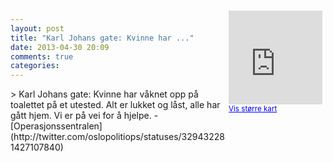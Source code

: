 ```yaml
---
layout: post
title: "Karl Johans gate: Kvinne har ..."
date: 2013-04-30 20:09
comments: true
categories: 
---
```

<div style="float:right; margin:5px; position:relative;top:-130px;"><iframe width="150" height="150" frameborder="0" scrolling="no" marginheight="0" marginwidth="0" src="http://maps.google.com/maps?q=Karl%20Johans%20gate,+Oslo&hl=no&t=m&z=14&output=embed&iwloc=&"></iframe><br/><small><a href="http://maps.google.com/maps?q=Karl%20Johans%20gate,+Oslo&hl=no&t=m&z=14&source=embed&iwloc=A" style="color:#0000FF;text-align:left" target="_new">Vis st&oslash;rre kart</a></small></div>
> Karl Johans gate: Kvinne har våknet opp på toalettet på et utested. Alt er lukket og låst, alle har gått hjem. Vi er på vei for å hjelpe.
- [Operasjonssentralen](http://twitter.com/oslopolitiops/statuses/329432281427107840)

